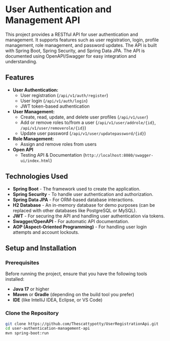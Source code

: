 # User Authentication and Management API

This project provides a RESTful API for user authentication and management. It supports features such as user registration, login, profile management, role management, and password updates. The API is built with Spring Boot, Spring Security, and Spring Data JPA. The API is documented using OpenAPI/Swagger for easy integration and understanding.

## Features

- **User Authentication:**
  - User registration (`/api/v1/auth/register`)
  - User login (`/api/v1/auth/login`)
  - JWT token-based authentication
- **User Management:**
  - Create, read, update, and delete user profiles (`/api/v1/user`)
  - Add or remove roles to/from a user (`/api/v1/user/addrole/{id}`, `/api/v1/user/removerole/{id}`)
  - Update user password (`/api/v1/user/updatepassword/{id}`)
- **Role Management:**
  - Assign and remove roles from users
- **Open API**
  - Testing API & Documentation (`http://localhost:8080/swagger-ui/index.html`)

## Technologies Used

- **Spring Boot** - The framework used to create the application.
- **Spring Security** - To handle user authentication and authorization.
- **Spring Data JPA** - For ORM-based database interactions.
- **H2 Database** - An in-memory database for demo purposes (can be replaced with other databases like PostgreSQL or MySQL).
- **JWT** - For securing the API and handling user authentication via tokens.
- **Swagger/OpenAPI** - For automatic API documentation.
- **AOP (Aspect-Oriented Programming)** - For handling user login attempts and account lockouts.

## Setup and Installation

### Prerequisites

Before running the project, ensure that you have the following tools installed:

- **Java 17** or higher
- **Maven** or **Gradle** (depending on the build tool you prefer)
- **IDE** (like IntelliJ IDEA, Eclipse, or VS Code)

### Clone the Repository

```bash
git clone https://github.com/Thescattypotty/UserRegistrationApi.git
cd user-authentication-management-api
mvn spring-boot:run